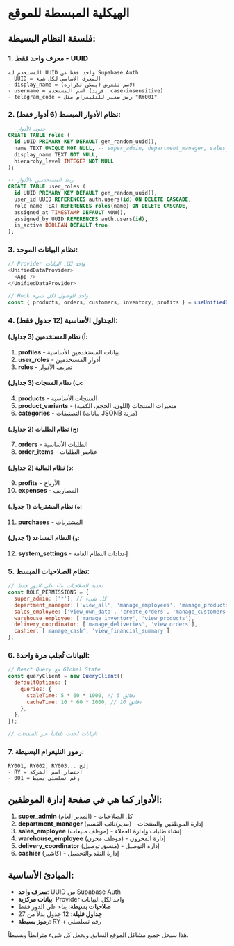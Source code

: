 
# الهيكلية المبسطة للموقع

## فلسفة النظام البسيطة:

### 1. معرف واحد فقط - UUID
```
المستخدم له UUID واحد فقط من Supabase Auth
- UUID = المعرف الأساسي لكل شيء
- display_name = الاسم للعرض (يمكن تكراره)
- username = اسم المستخدم (فريد، case-insensitive)
- telegram_code = رمز صغير للتليغرام مثل "RY001"
```

### 2. نظام الأدوار المبسط (6 أدوار فقط):
```sql
-- جدول الأدوار
CREATE TABLE roles (
  id UUID PRIMARY KEY DEFAULT gen_random_uuid(),
  name TEXT UNIQUE NOT NULL, -- super_admin, department_manager, sales_employee, warehouse_employee, delivery_coordinator, cashier
  display_name TEXT NOT NULL,
  hierarchy_level INTEGER NOT NULL
);

-- ربط المستخدمين بالأدوار
CREATE TABLE user_roles (
  id UUID PRIMARY KEY DEFAULT gen_random_uuid(),
  user_id UUID REFERENCES auth.users(id) ON DELETE CASCADE,
  role_name TEXT REFERENCES roles(name) ON DELETE CASCADE,
  assigned_at TIMESTAMP DEFAULT NOW(),
  assigned_by UUID REFERENCES auth.users(id),
  is_active BOOLEAN DEFAULT true
);
```

### 3. نظام البيانات الموحد:
```javascript
// Provider واحد لكل البيانات
<UnifiedDataProvider>
  <App />
</UnifiedDataProvider>

// Hook واحد للوصول لكل شيء
const { products, orders, customers, inventory, profits } = useUnifiedData();
```

### 4. الجداول الأساسية (12 جدول فقط):

#### أ) نظام المستخدمين (3 جداول):
1. **profiles** - بيانات المستخدمين الأساسية
2. **user_roles** - أدوار المستخدمين
3. **roles** - تعريف الأدوار

#### ب) نظام المنتجات (3 جداول):
4. **products** - المنتجات الأساسية
5. **product_variants** - متغيرات المنتجات (اللون، الحجم، الكمية)
6. **categories** - التصنيفات (بيانات JSONB مرنة)

#### ج) نظام الطلبات (2 جداول):
7. **orders** - الطلبات الأساسية
8. **order_items** - عناصر الطلبات

#### د) نظام المالية (2 جداول):
9. **profits** - الأرباح
10. **expenses** - المصاريف

#### ه) نظام المشتريات (1 جدول):
11. **purchases** - المشتريات

#### و) النظام المساعد (1 جدول):
12. **system_settings** - إعدادات النظام العامة

### 5. نظام الصلاحيات المبسط:

```javascript
// تحديد الصلاحيات بناء على الدور فقط
const ROLE_PERMISSIONS = {
  super_admin: ['*'], // كل شيء
  department_manager: ['view_all', 'manage_employees', 'manage_products', 'view_profits'],
  sales_employee: ['view_own_data', 'create_orders', 'manage_customers'],
  warehouse_employee: ['manage_inventory', 'view_products'],
  delivery_coordinator: ['manage_deliveries', 'view_orders'],
  cashier: ['manage_cash', 'view_financial_summary']
};
```

### 6. البيانات تُجلب مرة واحدة:
```javascript
// React Query مع Global State
const queryClient = new QueryClient({
  defaultOptions: {
    queries: {
      staleTime: 5 * 60 * 1000, // 5 دقائق
      cacheTime: 10 * 60 * 1000, // 10 دقائق
    },
  },
});

// البيانات تُحدث تلقائياً عبر الصفحات
```

### 7. رموز التليغرام البسيطة:
```
RY001, RY002, RY003... إلخ
- RY = اختصار اسم الشركة
- 001 = رقم تسلسلي بسيط
```

## الأدوار كما هي في صفحة إدارة الموظفين:

1. **super_admin** (المدير العام) - كل الصلاحيات
2. **department_manager** (مدير/نائب القسم) - إدارة الموظفين والمنتجات
3. **sales_employee** (موظف مبيعات) - إنشاء طلبات وإدارة العملاء  
4. **warehouse_employee** (موظف مخزن) - إدارة المخزون
5. **delivery_coordinator** (منسق توصيل) - إدارة التوصيل
6. **cashier** (كاشير) - إدارة النقد والتحصيل

## المبادئ الأساسية:
- **معرف واحد**: UUID من Supabase Auth
- **بيانات مركزية**: Provider واحد لكل البيانات
- **صلاحيات بسيطة**: بناء على الدور فقط
- **جداول قليلة**: 12 جدول بدلاً من 27
- **رموز بسيطة**: RY + رقم تسلسلي

هذا سيحل جميع مشاكل الموقع السابق ويجعل كل شيء مترابطاً وبسيطاً.
